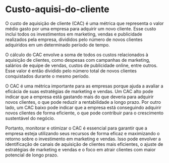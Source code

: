 # Custo-aquisi-do-cliente

O custo de aquisição de cliente (CAC) é uma métrica que representa o valor médio gasto por uma empresa para adquirir um novo cliente. Esse custo inclui todos os investimentos em marketing, vendas e publicidade realizados pela empresa, divididos pelo número de novos clientes adquiridos em um determinado período de tempo.

O cálculo do CAC envolve a soma de todos os custos relacionados à aquisição de clientes, como despesas com campanhas de marketing, salários de equipe de vendas, custos de publicidade online, entre outros. Esse valor é então dividido pelo número total de novos clientes conquistados durante o mesmo período.

O CAC é uma métrica importante para as empresas porque ajuda a avaliar a eficácia de suas estratégias de marketing e vendas. Um CAC alto pode indicar que a empresa está gastando mais do que deveria para adquirir novos clientes, o que pode reduzir a rentabilidade a longo prazo. Por outro lado, um CAC baixo pode indicar que a empresa está conseguindo adquirir novos clientes de forma eficiente, o que pode contribuir para o crescimento sustentável do negócio.

Portanto, monitorar e otimizar o CAC é essencial para garantir que a empresa esteja utilizando seus recursos de forma eficaz e maximizando o retorno sobre o investimento em marketing e vendas. Isso pode envolver a identificação de canais de aquisição de clientes mais eficientes, o ajuste de estratégias de marketing e vendas e o foco em atrair clientes com maior potencial de longo prazo.






